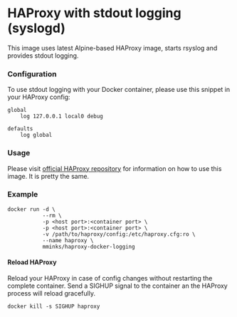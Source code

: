HAProxy with stdout logging (syslogd)
=====

This image uses latest Alpine-based HAProxy image, starts rsyslog and provides stdout logging.

### Configuration

To use stdout logging with your Docker container, please use this snippet in your HAProxy config: 

```
global
    log 127.0.0.1 local0 debug

defaults
    log global
```

### Usage

Please visit [official HAProxy repository](https://hub.docker.com/_/haproxy/) for information on how to use this image. It is pretty the same.

### Example

```
docker run -d \
           --rm \
           -p <host port>:<container port> \
           -p <host port>:<container port> \
           -v /path/to/haproxy/config:/etc/haproxy.cfg:ro \
           --name haproxy \
           mminks/haproxy-docker-logging
```

#### Reload HAProxy

Reload your HAProxy in case of config changes without restarting the complete container. Send a SIGHUP signal to the container an the HAProxy process will reload gracefully.

```
docker kill -s SIGHUP haproxy
```

